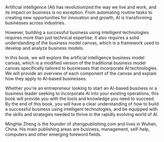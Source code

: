 
Artificial intelligence (AI) has revolutionized the way we live and work, and its impact on business is no exception. From automating routine tasks to creating new opportunities for innovation and growth, AI is transforming businesses across industries.

However, building a successful business using intelligent technologies requires more than just technical expertise. It also requires a solid understanding of the business model canvas, which is a framework used to develop and analyze business models.

In this book, we will explore the artificial intelligence business model canvas, which is a modified version of the traditional business model canvas specifically tailored to businesses that incorporate AI technologies. We will provide an overview of each component of the canvas and explain how they apply to AI-based businesses.

Whether you're an entrepreneur looking to start an AI-based business or a business leader seeking to incorporate AI into your existing operations, this book will provide you with the tools and knowledge you need to succeed. By the end of this book, you will have a clear understanding of how to build a successful business using intelligent technologies, and be equipped with the skills and strategies needed to thrive in the rapidly evolving world of AI.

MingHai Zheng is the founder of zhengpublishing.com and lives in Wuhan, China. His main publishing areas are business, management, self-help, computers and other emerging foreword fields.
